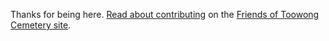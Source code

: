 Thanks for being here. [Read about contributing](https://stephen-gates.github.io/fotc/site/about/legal) on the [Friends of Toowong Cemetery site](https://stephen-gates.github.io/fotc/site/).
